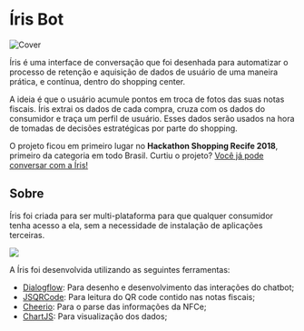 # Íris Bot
![Cover](https://image.ibb.co/h65zde/Screen_Shot_2018_10_03_at_12_51_44.png)

Íris é uma interface de conversação que foi desenhada para automatizar o processo de retenção e aquisição de dados de usuário de uma maneira prática, e contínua, dentro do shopping center. 

A ideia é que o usuário acumule pontos em troca de fotos das suas notas fiscais. Íris extrai os dados de cada compra, cruza com os dados do consumidor e traça um perfil de usuário. Esses dados serão usados na hora de tomadas de decisões estratégicas por parte do shopping.

O projeto ficou em primeiro lugar no **Hackathon Shopping Recife 2018**, primeiro da categoria em todo Brasil. Curtiu o projeto? [Você já pode conversar com a Íris!](https://www.messenger.com/t/IrisShoppingBot)

## Sobre

Íris foi criada para ser multi-plataforma para que qualquer consumidor tenha acesso a ela, sem a necessidade de instalação de aplicações terceiras.

![](https://im5.ezgif.com/tmp/ezgif-5-b29bca7e41d1.gif)

A Íris foi desenvolvida utilizando as seguintes ferramentas:
- [Dialogflow](https://dialogflow.com/): Para desenho e desenvolvimento das interações do chatbot;
- [JSQRCode](https://github.com/edi9999/jsqrcode): Para leitura do QR code contido nas notas fiscais;
- [Cheerio](https://github.com/cheeriojs/cheerio): Para o parse das informações da NFCe;
- [ChartJS](https://www.chartjs.org/): Para visualização dos dados;
